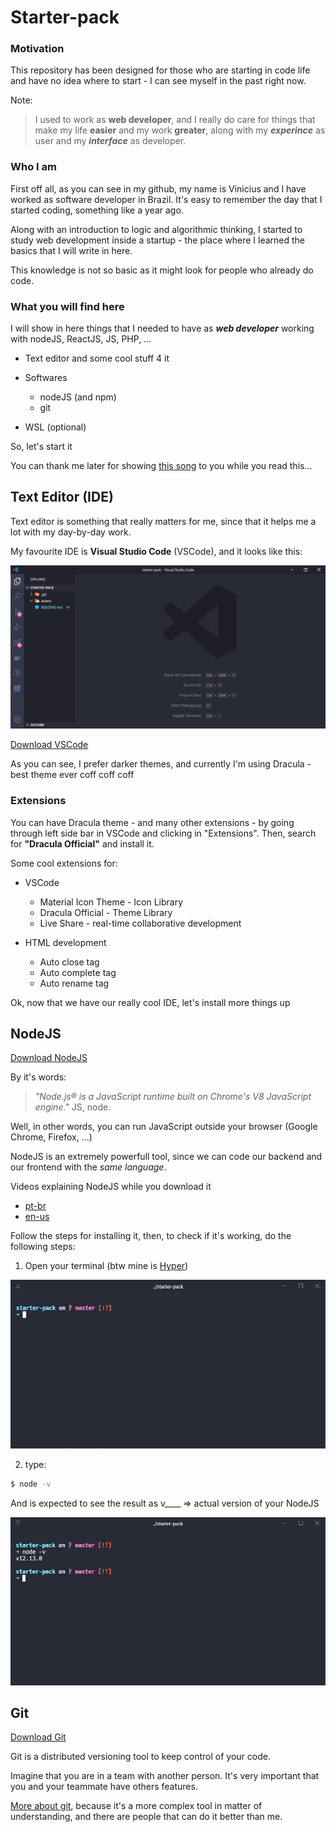 # Starter-pack

### Motivation 

This repository has been designed for those who are starting in code life and have no idea where to start - I can see myself in the past right now.

Note: 

> I used to work as __web developer__, and I really do care for things that make my life __easier__ and my work __greater__, along with my ___experince___ as user and my ___interface___ as developer.

### Who I am

First off all, as you can see in my github, my name is Vinicius and I have worked as software developer in Brazil. It's easy to remember the day that I started coding, something like a year ago.

Along with an introduction to logic and algorithmic thinking, I started to study web development inside a startup - the place where I learned the basics that I will write in here.

This knowledge is not so basic as it might look for people who already do code.

### What you will find here

I will show in here things that I needed to have as ___web developer___ working with nodeJS, ReactJS, JS, PHP, ...

- Text editor and some cool stuff 4 it

- Softwares
  - nodeJS (and npm)
  - git

- WSL (optional)

So, let's start it

You can thank me later for showing [this song](https://www.youtube.com/watch?v=GVp-UOEur6Y) to you while you read this...


## Text Editor (IDE)

  Text editor is something that really matters for me, since that it helps me a lot with my day-by-day work.

  My favourite IDE is __Visual Studio Code__ (VSCode), and it looks like this:

  ![](./assets/vscode-empty.PNG)

  [Download VSCode](https://code.visualstudio.com/download)

  As you can see, I prefer darker themes, and currently I'm using Dracula - best theme ever coff coff coff

  ### Extensions

  You can have Dracula theme - and many other extensions - by going through left side bar in VSCode and clicking in "Extensions". Then, search for __"Dracula Official"__ and install it.

  Some cool extensions for:

  - VSCode

    - Material Icon Theme - Icon Library
    - Dracula Official - Theme Library
    - Live Share - real-time collaborative development

  - HTML development
    
    - Auto close tag
    - Auto complete tag
    - Auto rename tag

  Ok, now that we have our really cool IDE, let's install more things up

## NodeJS

  [Download NodeJS](https://nodejs.org/en/download/)

  By it's words: 

  > _"Node.js® is a JavaScript runtime built on Chrome's V8 JavaScript engine."_
  JS, node.

  Well, in other words, you can run JavaScript outside your browser (Google Chrome, Firefox, ...)

  NodeJS is an extremely powerfull tool, since we can code our backend and our frontend with the _same language_.

  Videos explaining NodeJS while you download it
  - [pt-br](https://www.youtube.com/watch?v=nfrVPzDJZQc)
  - [en-us](https://www.youtube.com/watch?v=uVwtVBpw7RQ)

  Follow the steps for installing it, then, to check if it's working, do the following steps:

  1. Open your terminal (btw mine is [Hyper](https://hyper.is/))

  ![](./assets/terminal-empty.PNG)

  2. type: 

  ```bash
  $ node -v
  ```

  And is expected to see the result as v____ => actual version of your NodeJS

  ![](./assets/terminal-node.PNG)

## Git

  [Download Git](https://git-scm.com/downloads)

  Git is a distributed versioning tool to keep control of your code.

  Imagine that you are in a team with another person. It's very important that you and your teammate have others features. 

  [More about git](https://medium.com/@onejohi/git-understanding-the-basics-ba004a20dacc), because it's a more complex tool in matter of understanding, and there are people that can do it better than me.




